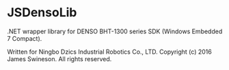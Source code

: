 # JSDensoLib

.NET wrapper library for DENSO BHT-1300 series SDK (Windows Embedded 7 Compact).

Written for Ningbo Dzics Industrial Robotics Co., LTD.
Copyright (c) 2016 James Swineson. All rights reserved.
